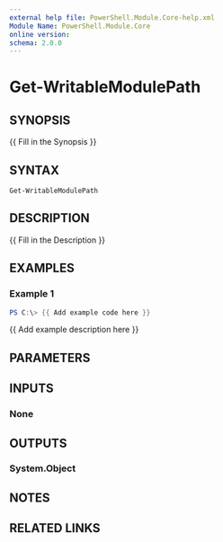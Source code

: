 ```yaml
---
external help file: PowerShell.Module.Core-help.xml
Module Name: PowerShell.Module.Core
online version:
schema: 2.0.0
---
```


# Get-WritableModulePath

## SYNOPSIS
{{ Fill in the Synopsis }}

## SYNTAX

```
Get-WritableModulePath
```

## DESCRIPTION
{{ Fill in the Description }}

## EXAMPLES

### Example 1
```powershell
PS C:\> {{ Add example code here }}
```

{{ Add example description here }}

## PARAMETERS

## INPUTS

### None

## OUTPUTS

### System.Object
## NOTES

## RELATED LINKS
